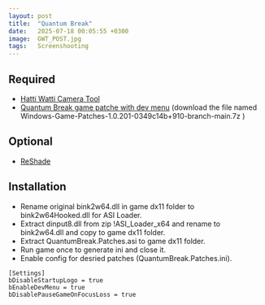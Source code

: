 ```yaml
---
layout: post
title:  "Quantum Break"
date:   2025-07-18 00:05:55 +0300
image:  GWT_POST.jpg
tags:   Screenshooting
---
```


## Required
* [Hatti Watti Camera Tool](https://www.mediafire.com/file/63a2cpfs46gzefn/CT_QuantumBreak_20181024.rar/file)
* [Quantum Break game patche with dev menu](https://github.com/illusion0001/Windows-Game-Patches/releases/tag/1.0.201-0349c14b%2B910-branch-main) (download the file named Windows-Game-Patches-1.0.201-0349c14b+910-branch-main.7z
)

## Optional 
* [ReShade](https://reshade.me)

## Installation
* Rename original bink2w64.dll in game dx11 folder to bink2w64Hooked.dll for ASI Loader.
* Extract dinput8.dll from zip !ASI_Loader_x64 and rename to bink2w64.dll and copy to game dx11 folder.
* Extract QuantumBreak.Patches.asi to game dx11 folder.
* Run game once to generate ini and close it.
* Enable config for desried patches (QuantumBreak.Patches.ini).
```
[Settings]
bDisableStartupLogo = true
bEnableDevMenu = true
bDisablePauseGameOnFocusLoss = true
```
